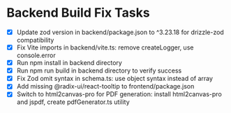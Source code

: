 # Backend Build Fix Tasks

- [x] Update zod version in backend/package.json to ^3.23.18 for drizzle-zod compatibility
- [x] Fix Vite imports in backend/vite.ts: remove createLogger, use console.error
- [x] Run npm install in backend directory
- [x] Run npm run build in backend directory to verify success
- [x] Fix Zod omit syntax in schema.ts: use object syntax instead of array
- [x] Add missing @radix-ui/react-tooltip to frontend/package.json
- [x] Switch to html2canvas-pro for PDF generation: install html2canvas-pro and jspdf, create pdfGenerator.ts utility
